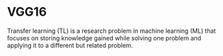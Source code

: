 # VGG16
Transfer learning (TL) is a research problem in machine learning (ML) that focuses on storing knowledge gained while solving one problem and applying it to a different but related problem.
